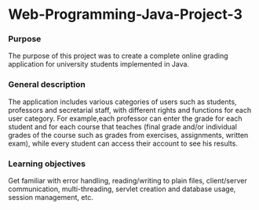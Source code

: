 # Web-Programming-Java-Project-3
### Purpose
The purpose of this project was to create a complete online
grading application for university students implemented in Java.
### General description
The application includes various categories of users such as students, professors and secretarial staff, with
different rights and functions for each user category. 
For example,each professor can enter the grade for each student and for each course that
teaches (final grade and/or individual grades of the course such as grades from exercises,
assignments, written exam), while every student can access their account
to see his  results. 
### Learning objectives
Get familiar with error handling, reading/writing to plain files, client/server communication,
multi-threading, servlet creation and database usage, session management, etc.
